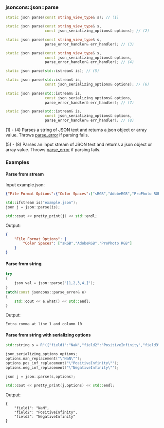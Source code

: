 ### jsoncons::json::parse

```c++
static json parse(const string_view_type& s); // (1)

static json parse(const string_view_type& s, 
                  const json_serializing_options& options); // (2)

static json parse(const string_view_type& s, 
                  parse_error_handler& err_handler); // (3)

static json parse(const string_view_type& s, 
                  const json_serializing_options& options,
                  parse_error_handler& err_handler); // (4)

static json parse(std::istream& is); // (5)

static json parse(std::istream& is,
                  const json_serializing_options& options); // (6)
              
static json parse(std::istream& is, 
                  const json_serializing_options& options,
                  parse_error_handler& err_handler); // (7)

static json parse(std::istream& is, 
                  const json_serializing_options& options,
                  parse_error_handler& err_handler); // (8)
```
(1) - (4) Parses a string of JSON text and returns a json object or array value. 
Throws [parse_error](parse_error.md) if parsing fails.

(5) - (8) Parses an input stream of JSON text and returns a json object or array value. 
Throws [parse_error](parse_error.md) if parsing fails.

### Examples

#### Parse from stream

Input example.json:

```json
{"File Format Options":{"Color Spaces":["sRGB","AdobeRGB","ProPhoto RGB"]}}
```

```c++
std::ifstream is("example.json");
json j = json::parse(is);

std::cout << pretty_print(j) << std::endl;
```

Output:

```json
{
    "File Format Options": {
        "Color Spaces": ["sRGB","AdobeRGB","ProPhoto RGB"]
    }
}
```

#### Parse from string

```c++
try 
{
    json val = json::parse("[1,2,3,4,]");
} 
catch(const jsoncons::parse_error& e) 
{
    std::cout << e.what() << std::endl;
}
```
Output:
```
Extra comma at line 1 and column 10
```

#### Parse from string with serializing options

```c++
std::string s = R"({"field1":"NaN","field2":"PositiveInfinity","field3":"NegativeInfinity"})";

json_serializing_options options;
options.nan_replacement("\"NaN\"");
options.pos_inf_replacement("\"PositiveInfinity\"");
options.neg_inf_replacement("\"NegativeInfinity\"");

json j = json::parse(s,options);

std::cout << pretty_print(j,options) << std::endl;
```
Output:
```
{
    "field1": "NaN",
    "field2": "PositiveInfinity",
    "field3": "NegativeInfinity"
}
```




